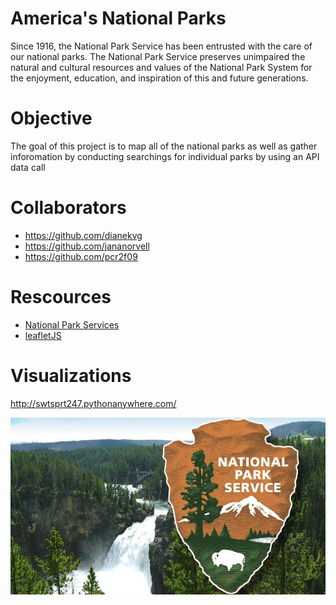 # America's National Parks
Since 1916, the National Park Service has been entrusted with the care of our national parks. The National Park Service preserves unimpaired the natural and cultural resources and values of the National Park System for the enjoyment, education, and inspiration of this and future generations.


# Objective
The goal of this project is to map all of the national parks as well as gather inforomation by conducting searchings for individual parks by using an API data call


# Collaborators
-  https://github.com/dianekvg
-  https://github.com/jananorvell
-  https://github.com/pcr2f09


# Rescources
*  [National Park Services](https://www.nps.gov/index.htm) 
*  [leafletJS](https://leafletjs.com/)


# Visualizations

http://swtsprt247.pythonanywhere.com/

![logo](/images/logo_background.jpg)


